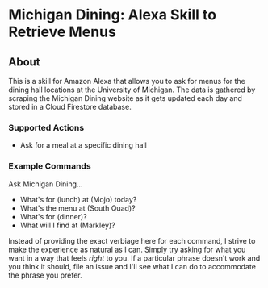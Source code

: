 # Michigan Dining: Alexa Skill to Retrieve Menus

## About
This is a skill for Amazon Alexa that allows you to ask for menus for the dining hall locations at the University of Michigan. The data is gathered by scraping the Michigan Dining website as it gets updated each day and stored in a Cloud Firestore database.

### Supported Actions

- Ask for a meal at a specific dining hall

### Example Commands
Ask Michigan Dining...
- What's for (lunch) at (Mojo) today?
- What's the menu at (South Quad)?
- What's for (dinner)?
- What will I find at (Markley)?

Instead of providing the exact verbiage here for each command, I strive to make the experience as natural as I can. Simply try asking for what you want in a way that feels _right_ to you.  If a particular phrase doesn't work and you think it should, file an issue and I'll see what I can do to accommodate the phrase you prefer.